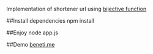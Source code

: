 Implementation of shortener url using [bijective function](http://en.wikipedia.org/wiki/Bijection)

##Install dependencies
    npm install
    
##Enjoy
    node app.js
    
##Demo
[beneti.me](http://beneti.me/)
